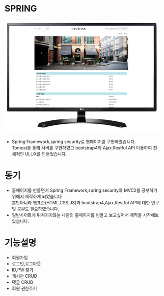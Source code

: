 # SPRING
![Alt text](/img/web.png)
- Spring Framework,spring security로 웹페이지를 구현하였습니다. <br> Tomcat을 통해 서버를 구현하였고 bootstrap4와 Ajax,Restful API 이용하여 전체적인 UI,UX를 만들었습니다.<br> 

# 동기
- 홈페이지를 만들면서 Spring Framework,spring security와 MVC2를 공부하기위해서 제작하게 되었습니다<br>뿐만아니라 웹표준(HTML,CSS,JS)과 bootstrap4,Ajax,Restful API에 대한 연구 및 공부도 필요하였습니다. <br> 
- 일반사이트에 뒤쳐지지않는 나만의 홈페이지를 만들고 보고싶어서 제작을 시작해보았습니다.

# 기능설명
- 회원가입<br>
- 로그인,로그아웃<br>
- ID,PW 찾기<br>
- 게시판 CRUD<br>
- 댓글 CRUD<br>
- 회원 권한주기 <br>

